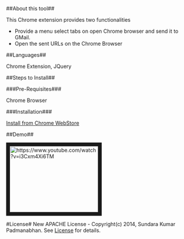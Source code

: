 ##About this tool##

This Chrome extension provides two functionalities

   * Provide a menu select tabs on open Chrome browser and send it to GMail.
   * Open the sent URLs on the Chrome Browser


##Languages##

Chrome Extension, JQuery
     
##Steps to Install##

###Pre-Requisites###

Chrome Browser

###Installation###
  
[Install from Chrome WebStore](https://chrome.google.com/webstore/detail/send-open-urls/ohapipgmanomnljkmlkainclgblifagk)

##Demo##

<a href="http://www.youtube.com/watch?feature=player_embedded&v=i3Cxm4Xi6TM" target="_blank">
<img src="http://img.youtube.com/vi/i3Cxm4Xi6TM/0.jpg" alt="https://www.youtube.com/watch?v=i3Cxm4Xi6TM" width="240" height="180" border="10" /></a>

#License#
New APACHE License - Copyright(c) 2014, Sundara Kumar Padmanabhan. 
See [License](http://www.apache.org/licenses/LICENSE-2.0.html) for details.
